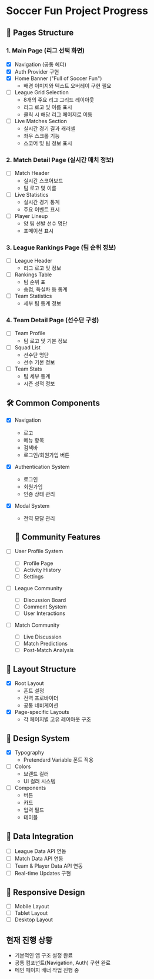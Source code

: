 # Soccer Fun Project Progress

## 📱 Pages Structure

### 1. Main Page (리그 선택 화면)

-   [x] Navigation (공통 헤더)
-   [x] Auth Provider 구현
-   [x] Home Banner ("Full of Soccer Fun")
    -   배경 이미지와 텍스트 오버레이 구현 필요
-   [ ] League Grid Selection
    -   8개의 주요 리그 그리드 레이아웃
    -   리그 로고 및 이름 표시
    -   클릭 시 해당 리그 페이지로 이동
-   [ ] Live Matches Section
    -   실시간 경기 결과 캐러셀
    -   좌우 스크롤 기능
    -   스코어 및 팀 정보 표시

### 2. Match Detail Page (실시간 매치 정보)

-   [ ] Match Header
    -   실시간 스코어보드
    -   팀 로고 및 이름
-   [ ] Live Statistics
    -   실시간 경기 통계
    -   주요 이벤트 표시
-   [ ] Player Lineup
    -   양 팀 선발 선수 명단
    -   포메이션 표시

### 3. League Rankings Page (팀 순위 정보)

-   [ ] League Header
    -   리그 로고 및 정보
-   [ ] Rankings Table
    -   팀 순위 표
    -   승점, 득실차 등 통계
-   [ ] Team Statistics
    -   세부 팀 통계 정보

### 4. Team Detail Page (선수단 구성)

-   [ ] Team Profile
    -   팀 로고 및 기본 정보
-   [ ] Squad List
    -   선수단 명단
    -   선수 기본 정보
-   [ ] Team Stats
    -   팀 세부 통계
    -   시즌 성적 정보

## 🛠 Common Components

-   [x] Navigation
    -   로고
    -   메뉴 항목
    -   검색바
    -   로그인/회원가입 버튼
-   [x] Authentication System
    -   로그인
    -   회원가입
    -   인증 상태 관리
-   [x] Modal System

    -   전역 모달 관리

    ## 👥 Community Features

-   [ ] User Profile System
    -   [ ] Profile Page
    -   [ ] Activity History
    -   [ ] Settings
-   [ ] League Community
    -   [ ] Discussion Board
    -   [ ] Comment System
    -   [ ] User Interactions
-   [ ] Match Community
    -   [ ] Live Discussion
    -   [ ] Match Predictions
    -   [ ] Post-Match Analysis

## 📐 Layout Structure

-   [x] Root Layout
    -   폰트 설정
    -   전역 프로바이더
    -   공통 네비게이션
-   [x] Page-specific Layouts
    -   각 페이지별 고유 레이아웃 구조

## 🎨 Design System

-   [x] Typography
    -   Pretendard Variable 폰트 적용
-   [ ] Colors
    -   브랜드 컬러
    -   UI 컬러 시스템
-   [ ] Components
    -   버튼
    -   카드
    -   입력 필드
    -   테이블

## 🔄 Data Integration

-   [ ] League Data API 연동
-   [ ] Match Data API 연동
-   [ ] Team & Player Data API 연동
-   [ ] Real-time Updates 구현

## 📱 Responsive Design

-   [ ] Mobile Layout
-   [ ] Tablet Layout
-   [ ] Desktop Layout

## 현재 진행 상황

-   기본적인 앱 구조 설정 완료
-   공통 컴포넌트(Navigation, Auth) 구현 완료
-   메인 페이지 배너 작업 진행 중
